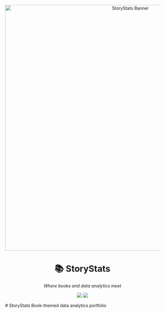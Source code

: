 <p align="center">
  <img src="assets/storystats-banner.png" alt="StoryStats Banner" width="800"/>
</p>

<h1 align="center">📚 StoryStats</h1>

<p align="center">
  <i>Where books and data analytics meet</i>
</p>

<p align="center">
  <img src="https://img.shields.io/badge/Tools-Python%20|%20SQL%20|%20Tableau%20|%20NLP-blue?style=for-the-badge"/>
  <img src="https://img.shields.io/badge/Theme-Books%20%26%20Publishing-lightgrey?style=for-the-badge"/>
</p># StoryStats
Book-themed data analytics portfolio 
